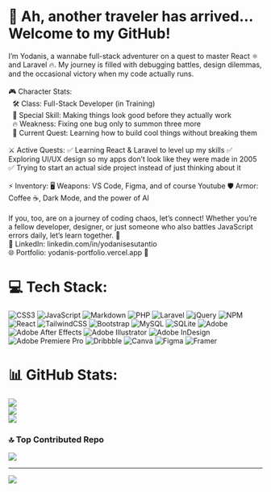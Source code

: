 # 🏰 Ah, another traveler has arrived… Welcome to my GitHub! 

I’m Yodanis, a wannabe full-stack adventurer on a quest to master React ⚛️ and Laravel 🔥. My journey is filled with debugging battles, design dilemmas, and the occasional victory when my code actually runs.<br><br>🎮 Character Stats:<br> &nbsp; 🛠️ Class: Full-Stack Developer (in Training)<br> &nbsp; 🎨 Special Skill: Making things look good before they actually work<br> &nbsp; 🔥 Weakness: Fixing one bug only to summon three more<br> &nbsp; 📖 Current Quest: Learning how to build cool things without breaking them<br><br>⚔️ Active Quests: ✅ Learning React & Laravel to level up my skills ✅ Exploring UI/UX design so my apps don’t look like they were made in 2005 ✅ Trying to start an actual side project instead of just thinking about it<br><br>⚡ Inventory: 🖥️ Weapons: VS Code, Figma, and of course Youtube 🛡️ Armor: Coffee ☕, Dark Mode, and the power of AI<br><br>If you, too, are on a journey of coding chaos, let’s connect! Whether you’re a fellow developer, designer, or just someone who also battles JavaScript errors daily, let’s learn together. 🚀<br> 🔗 LinkedIn: linkedin.com/in/yodanisesutantio<br> 🌐 Portfolio: yodanis-portfolio.vercel.app 👀

# 💻 Tech Stack:
![CSS3](https://img.shields.io/badge/css3-%231572B6.svg?style=for-the-badge&logo=css3&logoColor=white) ![JavaScript](https://img.shields.io/badge/javascript-%23323330.svg?style=for-the-badge&logo=javascript&logoColor=%23F7DF1E) ![Markdown](https://img.shields.io/badge/markdown-%23000000.svg?style=for-the-badge&logo=markdown&logoColor=white) ![PHP](https://img.shields.io/badge/php-%23777BB4.svg?style=for-the-badge&logo=php&logoColor=white) ![Laravel](https://img.shields.io/badge/laravel-%23FF2D20.svg?style=for-the-badge&logo=laravel&logoColor=white) ![jQuery](https://img.shields.io/badge/jquery-%230769AD.svg?style=for-the-badge&logo=jquery&logoColor=white) ![NPM](https://img.shields.io/badge/NPM-%23CB3837.svg?style=for-the-badge&logo=npm&logoColor=white) ![React](https://img.shields.io/badge/react-%2320232a.svg?style=for-the-badge&logo=react&logoColor=%2361DAFB) ![TailwindCSS](https://img.shields.io/badge/tailwindcss-%2338B2AC.svg?style=for-the-badge&logo=tailwind-css&logoColor=white) ![Bootstrap](https://img.shields.io/badge/bootstrap-%238511FA.svg?style=for-the-badge&logo=bootstrap&logoColor=white) ![MySQL](https://img.shields.io/badge/mysql-4479A1.svg?style=for-the-badge&logo=mysql&logoColor=white) ![SQLite](https://img.shields.io/badge/sqlite-%2307405e.svg?style=for-the-badge&logo=sqlite&logoColor=white) ![Adobe](https://img.shields.io/badge/adobe-%23FF0000.svg?style=for-the-badge&logo=adobe&logoColor=white) ![Adobe After Effects](https://img.shields.io/badge/Adobe%20After%20Effects-9999FF.svg?style=for-the-badge&logo=Adobe%20After%20Effects&logoColor=white) ![Adobe Illustrator](https://img.shields.io/badge/adobe%20illustrator-%23FF9A00.svg?style=for-the-badge&logo=adobe%20illustrator&logoColor=white) ![Adobe InDesign](https://img.shields.io/badge/Adobe%20InDesign-49021F?style=for-the-badge&logo=adobeindesign&logoColor=FF3366) ![Adobe Premiere Pro](https://img.shields.io/badge/Adobe%20Premiere%20Pro-9999FF.svg?style=for-the-badge&logo=Adobe%20Premiere%20Pro&logoColor=white) ![Dribbble](https://img.shields.io/badge/Dribbble-EA4C89?style=for-the-badge&logo=dribbble&logoColor=white) ![Canva](https://img.shields.io/badge/Canva-%2300C4CC.svg?style=for-the-badge&logo=Canva&logoColor=white) ![Figma](https://img.shields.io/badge/figma-%23F24E1E.svg?style=for-the-badge&logo=figma&logoColor=white) ![Framer](https://img.shields.io/badge/Framer-black?style=for-the-badge&logo=framer&logoColor=blue)
# 📊 GitHub Stats:
![](https://github-readme-stats.vercel.app/api?username=yodanisesutantio&theme=dark&hide_border=false&include_all_commits=true&count_private=false)<br/>
![](https://nirzak-streak-stats.vercel.app/?user=yodanisesutantio&theme=dark&hide_border=false)<br/>
![](https://github-readme-stats.vercel.app/api/top-langs/?username=yodanisesutantio&theme=dark&hide_border=false&include_all_commits=true&count_private=false&layout=compact)

### 🔝 Top Contributed Repo
![](https://github-contributor-stats.vercel.app/api?username=yodanisesutantio&limit=5&theme=dark&combine_all_yearly_contributions=true)

---
[![](https://visitcount.itsvg.in/api?id=yodanisesutantio&icon=6&color=12)](https://visitcount.itsvg.in)

<!-- Proudly created with GPRM ( https://gprm.itsvg.in ) -->
